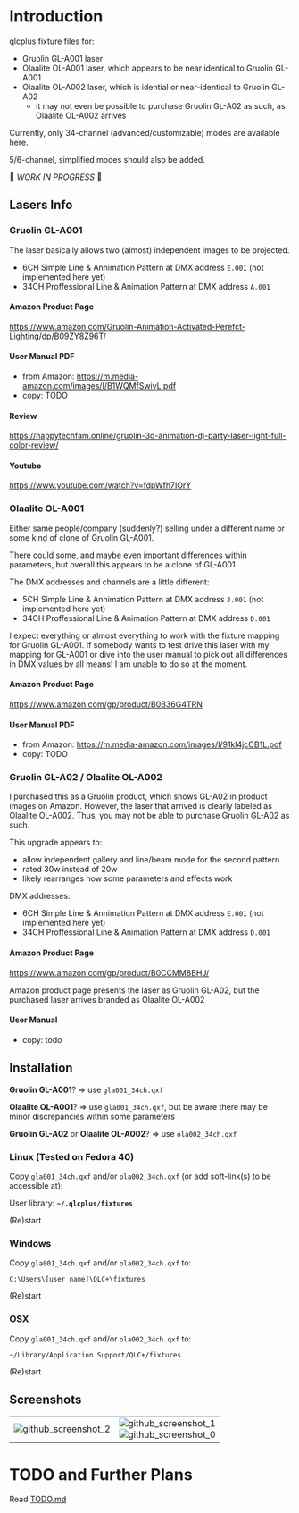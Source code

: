 # Introduction

qlcplus fixture files for:

- Gruolin GL-A001 laser
- Olaalite OL-A001 laser, which appears to be near identical to Gruolin GL-A001
- Olaalite OL-A002 laser, which is idential or near-identical to Gruolin GL-A02
  - it may not even be possible to purchase Gruolin GL-A02 as such, as Olaalite OL-A002 arrives

Currently, only 34-channel (advanced/customizable) modes are available here.

5/6-channel, simplified modes should also be added.

🚧 *WORK IN PROGRESS* 🚧

## Lasers Info

### Gruolin GL-A001

The laser basically allows two (almost) independent images to be projected.

- 6CH Simple Line & Annimation Pattern at DMX address `E.001` (not implemented here yet)
- 34CH Proffessional Line & Animation Pattern at DMX address `A.001`

#### Amazon Product Page

https://www.amazon.com/Gruolin-Animation-Activated-Perefct-Lighting/dp/B09ZY8Z96T/

#### User Manual PDF

- from Amazon: https://m.media-amazon.com/images/I/B1WQMfSwivL.pdf
- copy: TODO

#### Review

https://happytechfam.online/gruolin-3d-animation-dj-party-laser-light-full-color-review/

#### Youtube

https://www.youtube.com/watch?v=fdpWfh7IOrY

### Olaalite OL-A001

Either same people/company (suddenly?) selling under a different name or some kind of clone of Gruolin GL-A001.

There could some, and maybe even important differences within parameters, but overall this appears to be a clone of GL-A001

The DMX addresses and channels are a little different:

- 5CH Simple Line & Annimation Pattern at DMX address `J.001` (not implemented here yet)
- 34CH Proffessional Line & Animation Pattern at DMX address `D.001`

 I expect everything or almost everything to work with the fixture mapping for Gruolin GL-A001. If somebody wants to test drive this laser with my mapping for GL-A001 or dive into the user manual to pick out all differences in DMX values by all means! I am unable to do so at the moment.

#### Amazon Product Page

https://www.amazon.com/gp/product/B0B36G4TRN

#### User Manual PDF

- from Amazon: https://m.media-amazon.com/images/I/91kl4jcOB1L.pdf
- copy: TODO

### Gruolin GL-A02 / Olaalite OL-A002

I purchased this as a Gruolin product, which shows GL-A02 in product images on Amazon. However, the laser that arrived is clearly labeled as Olaalite OL-A002. Thus, you may not be able to purchase Gruolin GL-A02 as such.

This upgrade appears to:
- allow independent gallery and line/beam mode for the second pattern
- rated 30w instead of 20w
- likely rearranges how some parameters and effects work

DMX addresses:

- 6CH Simple Line & Annimation Pattern at DMX address `E.001` (not implemented here yet)
- 34CH Proffessional Line & Animation Pattern at DMX address `D.001`


#### Amazon Product Page

https://www.amazon.com/gp/product/B0CCMM8BHJ/

Amazon product page presents the laser as Gruolin GL-A02, but the purchased laser arrives branded as Olaalite OL-A002

#### User Manual

- copy: todo

## Installation

**Gruolin GL-A001**? => use `gla001_34ch.qxf`

**Olaalite OL-A001**? => use `gla001_34ch.qxf`, but be aware there may be minor discrepancies within some parameters

**Gruolin GL-A02** or **Olaalite OL-A002**? => use `ola002_34ch.qxf`

### Linux (Tested on Fedora 40)

Copy `gla001_34ch.qxf` and/or `ola002_34ch.qxf` (or add soft-link(s) to be accessible at):

User library: **`~/.qlcplus/fixtures`**

(Re)start

### Windows

Copy `gla001_34ch.qxf` and/or `ola002_34ch.qxf` to:

`C:\Users\[user name]\QLC+\fixtures`

(Re)start

### OSX

Copy `gla001_34ch.qxf` and/or `ola002_34ch.qxf` to:

`~/Library/Application Support/QLC+/fixtures`

(Re)start

## Screenshots

|   |   |
| - | - |
| ![github_screenshot_2](https://github.com/HoneyHazard/qlcplus_gruolin_gl-a001/assets/8847050/4f0aaa16-32f7-403e-adbe-213d205f4b83) | ![github_screenshot_1](https://github.com/HoneyHazard/qlcplus_gruolin_gl-a001/assets/8847050/f064c725-77aa-4f4e-862f-7c0550022cae) <br /> ![github_screenshot_0](https://github.com/HoneyHazard/qlcplus_gruolin_gl-a001/assets/8847050/ead0f690-793c-49d7-90c1-49dae3029874) |


# TODO and Further Plans

Read [TODO.md](https://github.com/HoneyHazard/qlcplus_gruolin_olaalite_a001_a002/blob/main/TODO.md)
